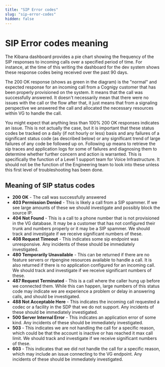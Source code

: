 ```yaml
---
title: "SIP Error codes"
slug: "sip-error-codes"
hidden: false
---
```


# SIP Error codes meaning

The Kibana dashboard provides a pie chart showing the frequency of the SIP responses to incoming calls over a specified period of time.  For instance, at the time of this writing the dashboard for the dev system shows these response codes being received over the past 90 days.

The 200 OK response (shows as green in the diagram) is the "normal" and expected response for an incoming call from a Cognigy customer that has been properly provisioned on the system.  It means that the call was successfully answered.  It doesn't necessarily mean that there were no issues with the call or the flow after that, it just means that from a signaling perspective we answered the call and allocated the necessary resources within VG to handle the call.

You might expect that anything less than 100% 200 OK responses indicates an issue.  This is not actually the case, but it is important that these status codes be tracked on a daily (if not hourly or less) basis and any failures of a significant status code (as described below) or any significant trend of large failures of any code be followed up on.  Following up means to retrieve the sip traces and application logs for some of failures and diagnosing them to determine whether further concern and action is warranted.  This is specifically the function of a Level 1 support team for Voice Infrastructure.  It should not be the function of the Engineering team to look into these unless this first level of troubleshooting has been done.

## Meaning of SIP status codes

- **200 OK** - The call was successfully answered
- **403 Permission Denied** - This is likely a call from a SIP spammer.  If we see large amounts of these we should investigate and possibly block the source IP.
- **404 Not Found** - This is a call to a phone number that is not provisioned in the VG database. It may be a customer that has not configured their trunk and numbers properly or it may be a SIP spammer.  We should track and investigate if we receive significant numbers of these.
- **408 Request Timeout** - This indicates some sip endpoint was unresponsive. Any incidents of these should be immediately investigated.
- **480 Temporarily Unavailable** - This can be returned if there are no feature servers or rtpengine resources available to handle a call.  It is also returned if there is no application configured for an incoming call. We should track and investigate if we receive significant numbers of these.
- **487 Request Terminated** - This is a call where the caller hung up before we connected them.  While this can happen, large numbers of this status code may indicate we are experience a problem or delay in answering calls, and should be investigated.
- **488 Not Acceptable Here** - This indicates the incoming call requested a codec or a facility in the SDP that we do not support.  Any incidents of these should be immediately investigated.
- **500 Server Internal Error** - This indicates an application error of some kind. Any incidents of these should be immediately investigated.
- **503** - This indicates we are not handling the call for a specific reason, which could be that the account is inactive or has reached it max call limit.  We should track and investigate if we receive significant numbers of these.
- **603** - This indicates that we did not handle the call for a specific reason, which may include an issue connecting to the VG endpoint.  Any incidents of these should be immediately investigated.
